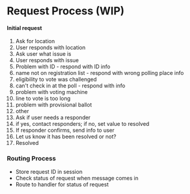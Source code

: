 # Request Process (WIP)

#### Initial request

1. Ask for location
2. User responds with location
3. Ask user what issue is
4. User responds with issue
  1. Problem with ID
    - respond with ID info
  2. name not on registration list
    - respond with wrong polling place info
  3. eligibility to vote was challenged
  4. can't check in at the poll
    - respond with info
  5. problem with voting machine
  6. line to vote is too long
  7. problem with provisional ballot
  8. other
5. Ask if user needs a responder
6. if yes, contact responders; if no, set value to resolved
7. If responder confirms, send info to user
8. Let us know it has been resolved or not?
9. Resolved

### Routing Process
- Store request ID in session
- Check status of request when message comes in
- Route to handler for status of request
